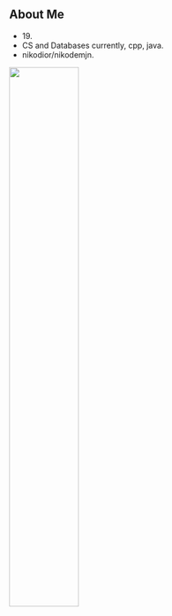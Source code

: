 ## About Me
- 19\.
- CS and Databases currently, cpp, java.
- nikodior/nikodemjn.

<img width="50%" src="https://github-readme-stats.vercel.app/api?username=nikodior&theme=midnight-purple&icon_color=fff&hide_border=true">
